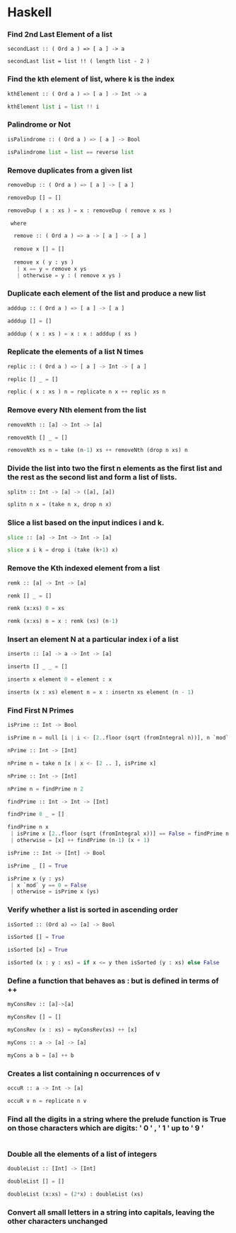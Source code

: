 # Haskell

### Find 2nd Last Element of a list

```
secondLast :: ( Ord a ) => [ a ] -> a

secondLast list = list !! ( length list - 2 ) 
```

### Find the kth element of list, where k is the index

```py
kthElement :: ( Ord a ) => [ a ] -> Int -> a

kthElement list i = list !! i
```

### Palindrome or Not

```py
isPalindrome :: ( Ord a ) => [ a ] -> Bool

isPalindrome list = list == reverse list
```

### Remove duplicates from a given list

```py
removeDup :: ( Ord a ) => [ a ] -> [ a ]

removeDup [] = []

removeDup ( x : xs ) = x : removeDup ( remove x xs )

 where

  remove :: ( Ord a ) => a -> [ a ] -> [ a ]
  
  remove x [] = []
  
  remove x ( y : ys )
   | x == y = remove x ys
   | otherwise = y : ( remove x ys )
```

### Duplicate each element of the list and produce a new list

```py
adddup :: ( Ord a ) => [ a ] -> [ a ]

adddup [] = []

adddup ( x : xs ) = x : x : adddup ( xs )
```

### Replicate the elements of a list N times

```py
replic :: ( Ord a ) => [ a ] -> Int -> [ a ]

replic [] _ = []

replic ( x : xs ) n = replicate n x ++ replic xs n
```

### Remove every Nth element from the list

```py
removeNth :: [a] -> Int -> [a]

removeNth [] _ = []

removeNth xs n = take (n-1) xs ++ removeNth (drop n xs) n
```

### Divide the list into two the first n elements as the first list and the rest as the second list and form a list of lists.  

```py
splitn :: Int -> [a] -> ([a], [a])

splitn n x = (take n x, drop n x)
```

### Slice a list based on the input indices i and k. 

```py
slice :: [a] -> Int -> Int -> [a]

slice x i k = drop i (take (k+1) x)
```

### Remove the Kth indexed element from a list

```py
remk :: [a] -> Int -> [a]

remk [] _ = []

remk (x:xs) 0 = xs

remk (x:xs) n = x : remk (xs) (n-1) 
```

### Insert an element N at a particular index i of a list

```py
insertn :: [a] -> a -> Int -> [a]

insertn [] _ _ = []

insertn x element 0 = element : x

insertn (x : xs) element n = x : insertn xs element (n - 1)
```

### Find First N Primes

```py
isPrime :: Int -> Bool

isPrime n = null [i | i <- [2..floor (sqrt (fromIntegral n))], n `mod` i == 0]

nPrime :: Int -> [Int]

nPrime n = take n [x | x <- [2 .. ], isPrime x]
```

```py
nPrime :: Int -> [Int]

nPrime n = findPrime n 2

findPrime :: Int -> Int -> [Int]

findPrime 0 _ = []

findPrime n x
 | isPrime x [2..floor (sqrt (fromIntegral x))] == False = findPrime n (x + 1)
 | otherwise = [x] ++ findPrime (n-1) (x + 1)

isPrime :: Int -> [Int] -> Bool

isPrime _ [] = True 

isPrime x (y : ys) 
 | x `mod` y == 0 = False
 | otherwise = isPrime x (ys)
```

### Verify whether a list is sorted in ascending order

```py
isSorted :: (Ord a) => [a] -> Bool

isSorted [] = True

isSorted [x] = True

isSorted (x : y : xs) = if x <= y then isSorted (y : xs) else False
```

### Define a function that behaves as : but is defined in terms of ++

```py
myConsRev :: [a]->[a]

myConsRev [] = []

myConsRev (x : xs) = myConsRev(xs) ++ [x]

myCons :: a -> [a] -> [a]

myCons a b = [a] ++ b
```

### Creates a list containing n occurrences of v

```py
occuR :: a -> Int -> [a]

occuR v n = replicate n v
```

### Find all the digits in a string where the prelude function is True on those characters which are digits: ' 0 ' , ' 1 ' up to ' 9 ' 

```py
```

### Double all the elements of a list of integers

```py
doubleList :: [Int] -> [Int]

doubleList [] = []

doubleList (x:xs) = (2*x) : doubleList (xs)
```

### Convert all small letters in a string into capitals, leaving the other characters unchanged

```py
```

